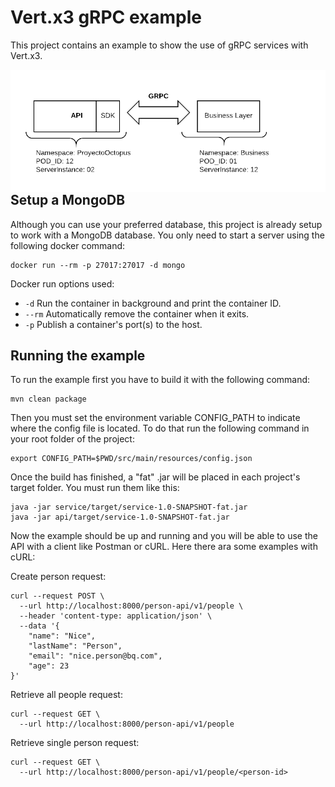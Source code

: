 # Vert.x3 gRPC example

This project contains an example to show the use of gRPC services with Vert.x3.

<img align="right" src="Diagram.png">

## Setup a MongoDB

Although you can use your preferred database, this project is already setup to
work with a MongoDB database. You only need to start a server using the following
docker command:

```
docker run --rm -p 27017:27017 -d mongo
``` 

Docker run options used:

- `-d` Run the container in background and print the container ID.
- `--rm` Automatically remove the container when it exits.
- `-p` Publish a container's port(s) to the host.


## Running the example

To run the example first you have to build it with the following command:

```
mvn clean package
```

Then you must set the environment variable CONFIG_PATH to indicate where the config file 
is located. To do that run the following command in your root folder of the project:

```
export CONFIG_PATH=$PWD/src/main/resources/config.json
```

Once the build has finished, a "fat" .jar will be placed in each project's target
folder. You must run them like this:

```
java -jar service/target/service-1.0-SNAPSHOT-fat.jar
java -jar api/target/service-1.0-SNAPSHOT-fat.jar
```

Now the example should be up and running and you will be able to use the API with a 
client like Postman or cURL. Here there ara some examples with cURL:

Create person request:
```
curl --request POST \
  --url http://localhost:8000/person-api/v1/people \
  --header 'content-type: application/json' \
  --data '{
	"name": "Nice",
	"lastName": "Person",
	"email": "nice.person@bq.com",
	"age": 23
}'
```

Retrieve all people request:
```
curl --request GET \
  --url http://localhost:8000/person-api/v1/people
```

Retrieve single person request:
```
curl --request GET \
  --url http://localhost:8000/person-api/v1/people/<person-id>
```
